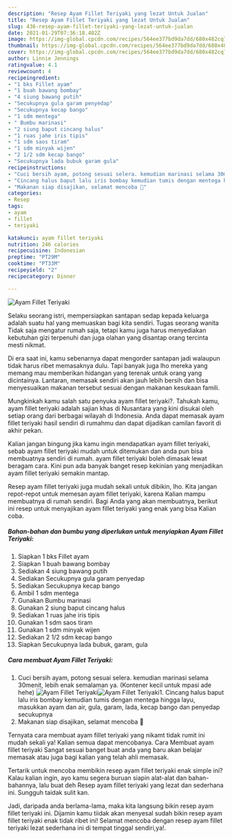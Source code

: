 ```yaml
---
description: "Resep Ayam Fillet Teriyaki yang lezat Untuk Jualan"
title: "Resep Ayam Fillet Teriyaki yang lezat Untuk Jualan"
slug: 436-resep-ayam-fillet-teriyaki-yang-lezat-untuk-jualan
date: 2021-01-29T07:36:18.402Z
image: https://img-global.cpcdn.com/recipes/564ee377bd9da7dd/680x482cq70/ayam-fillet-teriyaki-foto-resep-utama.jpg
thumbnail: https://img-global.cpcdn.com/recipes/564ee377bd9da7dd/680x482cq70/ayam-fillet-teriyaki-foto-resep-utama.jpg
cover: https://img-global.cpcdn.com/recipes/564ee377bd9da7dd/680x482cq70/ayam-fillet-teriyaki-foto-resep-utama.jpg
author: Linnie Jennings
ratingvalue: 4.1
reviewcount: 4
recipeingredient:
- "1 bks Fillet ayam"
- "1 buah bawang bombay"
- "4 siung bawang putih"
- "Secukupnya gula garam penyedap"
- "Secukupnya kecap bango"
- "1 sdm mentega"
- " Bumbu marinasi"
- "2 siung baput cincang halus"
- "1 ruas jahe iris tipis"
- "1 sdm saos tiram"
- "1 sdm minyak wijen"
- "2 1/2 sdm kecap bango"
- "Secukupnya lada bubuk garam gula"
recipeinstructions:
- "Cuci bersih ayam, potong sesuai selera. kemudian marinasi selama 30menit, lebih enak semalaman ya. (Kontener kecil untuk mpasi ade hehe)"
- "Cincang halus baput lalu iris bombay kemudian tumis dengan mentega hingga layu, masukkan ayam dan air, gula, garam, lada, kecap bango dan penyedap secukupnya"
- "Makanan siap disajikan, selamat mencoba 🥰"
categories:
- Resep
tags:
- ayam
- fillet
- teriyaki

katakunci: ayam fillet teriyaki 
nutrition: 246 calories
recipecuisine: Indonesian
preptime: "PT29M"
cooktime: "PT33M"
recipeyield: "2"
recipecategory: Dinner

---
```



![Ayam Fillet Teriyaki](https://img-global.cpcdn.com/recipes/564ee377bd9da7dd/680x482cq70/ayam-fillet-teriyaki-foto-resep-utama.jpg)

Selaku seorang istri, mempersiapkan santapan sedap kepada keluarga adalah suatu hal yang memuaskan bagi kita sendiri. Tugas seorang  wanita Tidak saja mengatur rumah saja, tetapi kamu juga harus menyediakan kebutuhan gizi terpenuhi dan juga olahan yang disantap orang tercinta mesti nikmat.

Di era  saat ini, kamu sebenarnya dapat mengorder santapan jadi walaupun tidak harus ribet memasaknya dulu. Tapi banyak juga lho mereka yang memang mau memberikan hidangan yang terenak untuk orang yang dicintainya. Lantaran, memasak sendiri akan jauh lebih bersih dan bisa menyesuaikan makanan tersebut sesuai dengan makanan kesukaan famili. 



Mungkinkah kamu salah satu penyuka ayam fillet teriyaki?. Tahukah kamu, ayam fillet teriyaki adalah sajian khas di Nusantara yang kini disukai oleh setiap orang dari berbagai wilayah di Indonesia. Anda dapat memasak ayam fillet teriyaki hasil sendiri di rumahmu dan dapat dijadikan camilan favorit di akhir pekan.

Kalian jangan bingung jika kamu ingin mendapatkan ayam fillet teriyaki, sebab ayam fillet teriyaki mudah untuk ditemukan dan anda pun bisa membuatnya sendiri di rumah. ayam fillet teriyaki boleh dimasak lewat beragam cara. Kini pun ada banyak banget resep kekinian yang menjadikan ayam fillet teriyaki semakin mantap.

Resep ayam fillet teriyaki juga mudah sekali untuk dibikin, lho. Kita jangan repot-repot untuk memesan ayam fillet teriyaki, karena Kalian mampu membuatnya di rumah sendiri. Bagi Anda yang akan membuatnya, berikut ini resep untuk menyajikan ayam fillet teriyaki yang enak yang bisa Kalian coba.

<!--inarticleads1-->

##### Bahan-bahan dan bumbu yang diperlukan untuk menyiapkan Ayam Fillet Teriyaki:

1. Siapkan 1 bks Fillet ayam
1. Siapkan 1 buah bawang bombay
1. Sediakan 4 siung bawang putih
1. Sediakan Secukupnya gula garam penyedap
1. Sediakan Secukupnya kecap bango
1. Ambil 1 sdm mentega
1. Gunakan  Bumbu marinasi
1. Gunakan 2 siung baput cincang halus
1. Sediakan 1 ruas jahe iris tipis
1. Gunakan 1 sdm saos tiram
1. Gunakan 1 sdm minyak wijen
1. Sediakan 2 1/2 sdm kecap bango
1. Siapkan Secukupnya lada bubuk, garam, gula




<!--inarticleads2-->

##### Cara membuat Ayam Fillet Teriyaki:

1. Cuci bersih ayam, potong sesuai selera. kemudian marinasi selama 30menit, lebih enak semalaman ya. (Kontener kecil untuk mpasi ade hehe)
<img src="https://img-global.cpcdn.com/steps/3ab8ec7902dc95ad/160x128cq70/ayam-fillet-teriyaki-langkah-memasak-1-foto.jpg" alt="Ayam Fillet Teriyaki"><img src="https://img-global.cpcdn.com/steps/0903178f7131e6a7/160x128cq70/ayam-fillet-teriyaki-langkah-memasak-1-foto.jpg" alt="Ayam Fillet Teriyaki">1. Cincang halus baput lalu iris bombay kemudian tumis dengan mentega hingga layu, masukkan ayam dan air, gula, garam, lada, kecap bango dan penyedap secukupnya
1. Makanan siap disajikan, selamat mencoba 🥰




Ternyata cara membuat ayam fillet teriyaki yang nikamt tidak rumit ini mudah sekali ya! Kalian semua dapat mencobanya. Cara Membuat ayam fillet teriyaki Sangat sesuai banget buat anda yang baru akan belajar memasak atau juga bagi kalian yang telah ahli memasak.

Tertarik untuk mencoba membikin resep ayam fillet teriyaki enak simple ini? Kalau kalian ingin, ayo kamu segera buruan siapin alat-alat dan bahan-bahannya, lalu buat deh Resep ayam fillet teriyaki yang lezat dan sederhana ini. Sungguh taidak sulit kan. 

Jadi, daripada anda berlama-lama, maka kita langsung bikin resep ayam fillet teriyaki ini. Dijamin kamu tiidak akan menyesal sudah bikin resep ayam fillet teriyaki enak tidak ribet ini! Selamat mencoba dengan resep ayam fillet teriyaki lezat sederhana ini di tempat tinggal sendiri,ya!.

